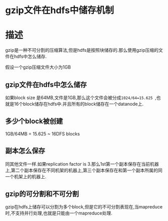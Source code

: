 gzip文件在hdfs中储存机制
===
# 描述
gzip是一种不可分割的压缩算法,但是hdfs是按照块储存的.那么使用gzip压缩的文件在hdfs中怎么储存.

假设一个gzip压缩文件大小为1GB
## gzip文件在hdfs中怎么储存
如果block size 是64MB,文件是1GB,那么这个文件会被分成`1024/64=15.625 `,也就是16个block储存在hdfs中.并且所有的block储存在一个datanode上.
## 多少个block被创建
1GB/64MB = 15.625 ~ 16DFS blocks
## 副本怎么保存
同其他文件一样.如果replication factor is 3.那么1st第一个副本保存在当前机器上,第二个副本保存在不同机架的机器上,第三个副本保存在和第一个副本所属的同一个机架上的机器上.
## gzip的可分割和不可分割
gzip在hdfs上储存可以分割为多个block,但是它的不可分割表现在,当mapreduce时,不支持并行处理,也就是只能由一个mapreduce处理.